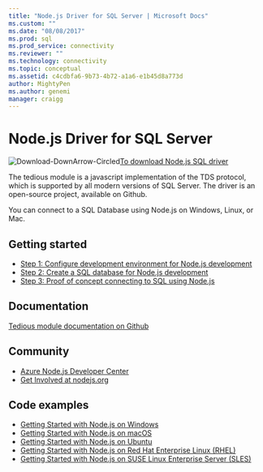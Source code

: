 ```yaml
---
title: "Node.js Driver for SQL Server | Microsoft Docs"
ms.custom: ""
ms.date: "08/08/2017"
ms.prod: sql
ms.prod_service: connectivity
ms.reviewer: ""
ms.technology: connectivity
ms.topic: conceptual
ms.assetid: c4cdbfa6-9b73-4b72-a1a6-e1b45d8a773d
author: MightyPen
ms.author: genemi
manager: craigg
---
```

# Node.js Driver for SQL Server

![Download-DownArrow-Circled](../../ssdt/media/download.png)[To download Node.js SQL driver](../sql-connection-libraries.md#anchor-20-drivers-relational-access)

The tedious module is a javascript implementation of the TDS protocol, which is supported by all modern versions of SQL Server. The driver is an open-source project, available on Github.  
  
You can  connect to a SQL Database using Node.js on Windows, Linux, or Mac.  
  
## Getting started  
* [Step 1: Configure development environment for Node.js development](step-1-configure-development-environment-for-node-js-development.md)  
* [Step 2: Create a SQL database for Node.js development](step-2-create-a-sql-database-for-node-js-development.md)  
* [Step 3: Proof of concept connecting to SQL using Node.js](step-3-proof-of-concept-connecting-to-sql-using-node-js.md)  
  
## Documentation  
  
[Tedious module documentation on Github](https://tediousjs.github.io/tedious/)  
  
## Community  
* [Azure Node.js Developer Center](https://azure.microsoft.com/develop/nodejs/)  
* [Get Involved at nodejs.org](https://nodejs.org/en/get-involved/)

## Code examples
* [Getting Started with Node.js on Windows](https://www.microsoft.com/sql-server/developer-get-started/node/windows/)
* [Getting Started with Node.js on macOS](https://www.microsoft.com/sql-server/developer-get-started/node/mac/)
* [Getting Started with Node.js on Ubuntu](https://www.microsoft.com/sql-server/developer-get-started/node/ubuntu/)
* [Getting Started with Node.js on Red Hat Enterprise Linux (RHEL)](https://www.microsoft.com/sql-server/developer-get-started/node/rhel/)
* [Getting Started with Node.js on SUSE Linux Enterprise Server (SLES)](https://www.microsoft.com/sql-server/developer-get-started/node/sles/)

